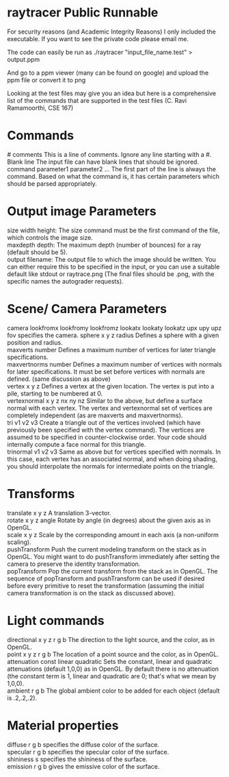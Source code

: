 # raytracer Public Runnable  
For security reasons (and Academic Integrity Reasons) I only included the executable.
If you want to see the private code please email me.  
  
The code can easily be run as ./raytracer "input_file_name.test" > output.ppm  
  
And go to a ppm viewer (many can be found on google) and upload the ppm file or convert it to png  
  
  
Looking at the test files may give you an idea but here is a comprehensive list of the commands that are supported in the test files (C. Ravi Ramamoorthi, CSE 167)  
  
# Commands
\# comments This is a line of comments. Ignore any line starting with a #.  
Blank line The input file can have blank lines that should be ignored.  
command parameter1 parameter2 ... The first part of the line is always the command. Based on what the command is, it has certain parameters which should be parsed appropriately.  
  
# Output image Parameters  
size width height: The size command must be the first command of the file, which controls the image size.  
maxdepth depth: The maximum depth (number of bounces) for a ray (default should be 5).  
output filename: The output file to which the image should be written. You can either require this to be specified in the input, or you can use a suitable default like stdout or raytrace.png (The final files should be .png, with the specific names the autograder requests).  
  
# Scene/ Camera Parameters
camera lookfromx lookfromy lookfromz lookatx lookaty lookatz upx upy upz fov specifies the camera.
sphere x y z radius Defines a sphere with a given position and radius.  
maxverts number Defines a maximum number of vertices for later triangle specifications.  
maxvertnorms number Defines a maximum number of vertices with normals for later specifications. It must be set before vertices with normals are defined. (same discussion as above)  
vertex x y z Defines a vertex at the given location. The vertex is put into a pile, starting to be numbered at 0.  
vertexnormal x y z nx ny nz Similar to the above, but define a surface normal with each vertex. The vertex and vertexnormal set of vertices are completely independent (as are maxverts and maxvertnorms).  
tri v1 v2 v3 Create a triangle out of the vertices involved (which have previously been specified with the vertex command). The vertices are assumed to be specified in counter-clockwise order. Your code should internally compute a face normal for this triangle.  
trinormal v1 v2 v3 Same as above but for vertices specified with normals. In this case, each vertex has an associated normal, and when doing shading, you should interpolate the normals for intermediate points on the triangle.  
  
# Transforms  
translate x y z A translation 3-vector.  
rotate x y z angle Rotate by angle (in degrees) about the given axis as in OpenGL.  
scale x y z Scale by the corresponding amount in each axis (a non-uniform scaling).  
pushTransform Push the current modeling transform on the stack as in OpenGL. You might want to do pushTransform immediately after setting the camera to preserve the identity transformation.  
popTransform Pop the current transform from the stack as in OpenGL. The sequence of popTransform and pushTransform can be used if desired before every primitive to reset the transformation (assuming the initial camera transformation is on the stack as discussed above).  
  
# Light commands  
directional x y z r g b The direction to the light source, and the color, as in OpenGL.  
point x y z r g b The location of a point source and the color, as in OpenGL.  
attenuation const linear quadratic Sets the constant, linear and quadratic attenuations (default 1,0,0) as in OpenGL. By default there is no attenuation (the constant term is 1, linear and quadratic are 0; that's what we mean by 1,0,0).  
ambient r g b The global ambient color to be added for each object (default is .2,.2,.2).  
  
# Material properties
diffuse r g b specifies the diffuse color of the surface.  
specular r g b specifies the specular color of the surface.  
shininess s specifies the shininess of the surface.  
emission r g b gives the emissive color of the surface.  
